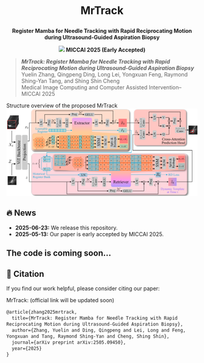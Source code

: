 
# <p align=center> MrTrack  </p>

<b><p align=center> Register Mamba for Needle Tracking with Rapid Reciprocating Motion during Ultrasound-Guided Aspiration Biopsy </p></b>

<b><p align=center> <a href='https://arxiv.org/abs/2505.09450'><img src='https://img.shields.io/badge/ArXiv-2505.09450-red'></a>
  MICCAI 2025 (Early Accepted) </p></b>


> **_MrTrack: Register Mamba for Needle Tracking with Rapid Reciprocating Motion during Ultrasound-Guided Aspiration Biopsy_** <br> Yuelin Zhang, Qingpeng Ding, Long Lei, Yongxuan Feng, Raymond Shing-Yan Tang, and Shing Shin Cheng<br>
> Medical Image Computing and Computer Assisted Intervention–MICCAI 2025 <br>



<summary> Structure overview of the proposed MrTrack </summary>
<div style="text-align: center;">
    <img
    src="assets/fig_overview.png">
</div>



## 🔥 News
- **2025-06-23:** We release this repository.
- **2025-05-13:** Our paper is early accepted by MICCAI 2025.



## The code is coming soon...


## 📎 Citation
If you find our work helpful, please consider citing our paper:

MrTrack: (official link will be updated soon)
```
@article{zhang2025mrtrack,
  title={MrTrack: Register Mamba for Needle Tracking with Rapid Reciprocating Motion during Ultrasound-Guided Aspiration Biopsy},
  author={Zhang, Yuelin and Ding, Qingpeng and Lei, Long and Feng, Yongxuan and Tang, Raymond Shing-Yan and Cheng, Shing Shin},
  journal={arXiv preprint arXiv:2505.09450},
  year={2025}
}
```

